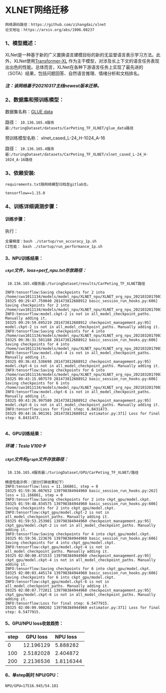 # XLNET网络迁移

```shell
网络源码路径：https://github.com/zihangdai/xlnet
论文地址：https://arxiv.org/abs/1906.08237
```

### 1、模型概述：

XLNet是一种基于新的广义置换语言建模目标的新的无监督语言表示学习方法。此外，XLNet使用[Transformer-XL](https://arxiv.org/abs/1901.02860) 作为主干模型，对涉及长上下文的语言任务表现出出色的性能。总体而言，XLNet在各种下游语言任务上实现了最先进的（SOTA）结果，包括问题回答、自然语言推理、情绪分析和文档排名。

##### 注：该网络基于20210317主线newest版本迁移。 

### 2、数据集和预训练模型：

数据集名称：[GLUE data](https://gluebenchmark.com/tasks)  

路径：` 10.136.165.4服务器:/turingDataset/datasets/CarPeting_TF_XLNET/glue_data路径`

预训练模型名称： xlnet_cased_L-24_H-1024_A-16

路径：` 10.136.165.4服务器:/turingDataset/datasets/CarPeting_TF_XLNET/xlnet_cased_L-24_H-1024_A-16路径`

### 3、依赖安装: 

`requirements.txt随网络模型归档至gitlab仓。`

```shell
tensorflow==1.15.0
```

### 4、训练详细调测步骤：

#### 训练步骤：

执行：

```shell
全量精度：bash ./startup/run_accuracy_1p.sh
CI性能： bash ./startup/run_performance_1p.sh
```

#### 3、NPU训练结果：

##### `ckpt`文件，loss+perf_npu.txt存放路径：

` 10.136.165.4服务器:/turingDataset/results/CarPeting_TF_XLNET路径`

```shell
INFO:tensorflow:Saving checkpoints for 2 into /home/cwx1011134/models/model_npu/XLNET_npu/XLNET_org_npu_20210320170034/startup/../ckpt_npu/model.ckpt.
I0325 09:29:47.759040 281473812688912 basic_session_run_hooks.py:606] Saving checkpoints for 2 into /home/cwx1011134/models/model_npu/XLNET_npu/XLNET_org_npu_20210320170034/startup/../ckpt_npu/model.ckpt.
INFO:tensorflow:model.ckpt-2 is not in all_model_checkpoint_paths. Manually adding it.
I0325 09:29:59.695219 281473812688912 checkpoint_management.py:95] model.ckpt-2 is not in all_model_checkpoint_paths. Manually adding it.
INFO:tensorflow:Saving checkpoints for 4 into /home/cwx1011134/models/model_npu/XLNET_npu/XLNET_org_npu_20210320170034/startup/../ckpt_npu/model.ckpt.
I0325 09:36:31.501188 281473812688912 basic_session_run_hooks.py:606] Saving checkpoints for 4 into /home/cwx1011134/models/model_npu/XLNET_npu/XLNET_org_npu_20210320170034/startup/../ckpt_npu/model.ckpt.
INFO:tensorflow:model.ckpt-4 is not in all_model_checkpoint_paths. Manually adding it.
I0325 09:36:43.536698 281473812688912 checkpoint_management.py:95] model.ckpt-4 is not in all_model_checkpoint_paths. Manually adding it.
INFO:tensorflow:Saving checkpoints for 6 into /home/cwx1011134/models/model_npu/XLNET_npu/XLNET_org_npu_20210320170034/startup/../ckpt_npu/model.ckpt.
I0325 09:43:15.007579 281473812688912 basic_session_run_hooks.py:606] Saving checkpoints for 6 into /home/cwx1011134/models/model_npu/XLNET_npu/XLNET_org_npu_20210320170034/startup/../ckpt_npu/model.ckpt.
INFO:tensorflow:model.ckpt-6 is not in all_model_checkpoint_paths. Manually adding it.
I0325 09:43:26.997580 281473812688912 checkpoint_management.py:95] model.ckpt-6 is not in all_model_checkpoint_paths. Manually adding it.
INFO:tensorflow:Loss for final step: 6.8431473.
I0325 09:44:16.901361 281473812688912 estimator.py:371] Loss for final step: 6.8431473.


```

#### 4、GPU训练结果：

##### 环境：Tesla V100卡 

##### `ckpt`文件和`graph`文件存放路径：

` 10.136.165.4服务器:/turingDataset/GPU/CarPeting_TF_XLNET/路径`

```shell
精度性能示例：（部分打屏结果如下）
INFO:tensorflow:loss = 11.166861, step = 0
I0325 01:59:36.087652 139798384944960 basic_session_run_hooks.py:262] loss = 11.166861, step = 0
INFO:tensorflow:Saving checkpoints for 2 into ckpt_gpu/model.ckpt.
I0325 01:59:48.834575 139798384944960 basic_session_run_hooks.py:606] Saving checkpoints for 2 into ckpt_gpu/model.ckpt.
INFO:tensorflow:ckpt_gpu/model.ckpt-2 is not in all_model_checkpoint_paths. Manually adding it.
I0325 01:59:53.253901 139798384944960 checkpoint_management.py:95] ckpt_gpu/model.ckpt-2 is not in all_model_checkpoint_paths. Manually adding it.
INFO:tensorflow:Saving checkpoints for 4 into ckpt_gpu/model.ckpt.
I0325 01:59:56.223676 139798384944960 basic_session_run_hooks.py:606] Saving checkpoints for 4 into ckpt_gpu/model.ckpt.
INFO:tensorflow:ckpt_gpu/model.ckpt-4 is not in all_model_checkpoint_paths. Manually adding it.
I0325 02:00:00.471533 139798384944960 checkpoint_management.py:95] ckpt_gpu/model.ckpt-4 is not in all_model_checkpoint_paths. Manually adding it.
INFO:tensorflow:Saving checkpoints for 6 into ckpt_gpu/model.ckpt.
I0325 02:00:03.445174 139798384944960 basic_session_run_hooks.py:606] Saving checkpoints for 6 into ckpt_gpu/model.ckpt.
INFO:tensorflow:ckpt_gpu/model.ckpt-6 is not in all_model_checkpoint_paths. Manually adding it.
I0325 02:00:07.772011 139798384944960 checkpoint_management.py:95] ckpt_gpu/model.ckpt-6 is not in all_model_checkpoint_paths. Manually adding it.
INFO:tensorflow:Loss for final step: 6.5477915.
I0325 02:00:09.900202 139798384944960 estimator.py:371] Loss for final step: 6.5477915.

```

#### 5、GPU/NPU loss收敛趋势：

| step | GPU loss  | NPU loss  |
| :--- | --------- | :-------- |
| 0    | 12.196129 | 5.888282  |
| 100  | 2.5182028 | 2.404872  |
| 200  | 2.2136536 | 1.8116344 |

#### 6、单step耗时 NPU/GPU：

```shell
NPU/GPU=17516.945/54.181

```

